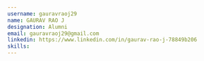 ```yaml
---
username: gauravraoj29
name: GAURAV RAO J
designation: Alumni
email: gauravraoj29@gmail.com
linkedin: https://www.linkedin.com/in/gaurav-rao-j-78849b206
skills:
---
```

